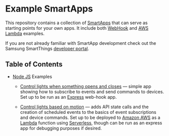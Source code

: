 # Example SmartApps

This repository contains a collection of [SmartApps](https://smartthings.developer.samsung.com/docs/smartapps/smartapp-basics.html) that can serve as starting points for your own apps. It include both [WebHook](https://smartthings.developer.samsung.com/docs/smartapps/webhook-apps.html) and [AWS Lambda](https://smartthings.developer.samsung.com/docs/smartapps/aws-lambda.html) examples. 

If you are not already familiar with SmartApp development check out the Samsung SmartThings [developer portal](https://smartthings.developer.samsung.com/docs/index.html).

## Table of Contents

* [Node JS](https://nodejs.org/en/) Examples
  * [Control lights when something opens and closes](node-express-open-close-lighting/README.md) &mdash; simple app showing how to subscribe to events and send commands to devices. Set up to be run as an [Express](https://www.npmjs.com/package/express) web-hook app.

  * [Control lights based on motion](node-lambda-simple-motion-lighting/README.md) &mdash; adds API state calls and the creation of scheduled events to the basics of event subscriptions and device commands. Set up to be deployed to [Amazon AWS](https://aws.amazon.com/) as a [Lambda](https://aws.amazon.com/lambda/) function using [Serverless](https://www.serverless.com/), though can be run as an express app for debugging purposes if desired.